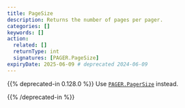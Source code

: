 ```yaml
---
title: PageSize
description: Returns the number of pages per pager.
categories: []
keywords: []
action:
  related: []
  returnType: int
  signatures: [PAGER.PageSize]
expiryDate: 2025-06-09 # deprecated 2024-06-09
---
```


{{% deprecated-in 0.128.0 %}}
Use [`PAGER.PagerSize`] instead.

[`PAGER.PagerSize`]: /methods/pager/pagersize/
{{% /deprecated-in %}}
